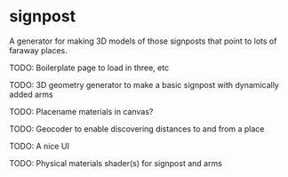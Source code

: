 # signpost

A generator for making 3D models of those signposts that point to lots of faraway places.

TODO: Boilerplate page to load in three, etc

TODO: 3D geometry generator to make a basic signpost with dynamically added arms

TODO: Placename materials in canvas?

TODO: Geocoder to enable discovering distances to and from a place

TODO: A nice UI

TODO: Physical materials shader(s) for signpost and arms
